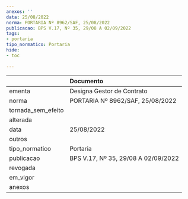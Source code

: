 ```yaml
---
anexos: ''
data: 25/08/2022
norma: PORTARIA Nº 8962/SAF, 25/08/2022
publicacao: BPS V.17, Nº 35, 29/08 A 02/09/2022
tags:
- portaria
tipo_normatico: Portaria
hide: 
- toc 
 
---
```


|                    | Documento                           |
|:-------------------|:------------------------------------|
| ementa             | Designa Gestor de Contrato          |
| norma              | PORTARIA Nº 8962/SAF, 25/08/2022    |
| tornada_sem_efeito |                                     |
| alterada           |                                     |
| data               | 25/08/2022                          |
| outros             |                                     |
| tipo_normatico     | Portaria                            |
| publicacao         | BPS V.17, Nº 35, 29/08 A 02/09/2022 |
| revogada           |                                     |
| em_vigor           |                                     |
| anexos             |                                     |